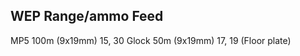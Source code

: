  WEP		Range/ammo				Feed
-----------------------------------
MP5			100m (9x19mm)			15, 30
Glock		50m (9x19mm)			17, 19 (Floor plate)

